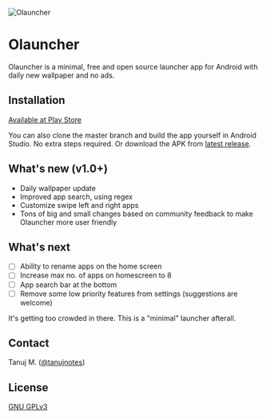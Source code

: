 ![Olauncher](https://repository-images.githubusercontent.com/278638069/8ea13280-edd4-11ea-81be-15dd81255a4b)
# Olauncher
Olauncher is a minimal, free and open source launcher app for Android with daily new wallpaper and no ads.

## Installation

[Available at Play Store](https://play.google.com/store/apps/details?id=app.olauncher)

You can also clone the master branch and build the app yourself in Android Studio. No extra steps required. Or download the APK from [latest release](https://github.com/tanujnotes/Olauncher/releases/).

## What's new (v1.0+)

* Daily wallpaper update
* Improved app search, using regex
* Customize swipe left and right apps
* Tons of big and small changes based on community feedback to make Olauncher more user friendly

## What's next

- [ ] Ability to rename apps on the home screen
- [ ] Increase max no. of apps on homescreen to 8
- [ ] App search bar at the bottom
- [ ] Remove some low priority features from settings (suggestions are welcome)

It's getting too crowded in there. This is a "minimal" launcher afterall.

## Contact
Tanuj M. ([@tanujnotes](https://twitter.com/tanujnotes))

## License
[GNU GPLv3 ](https://www.gnu.org/licenses/gpl-3.0.en.html)
